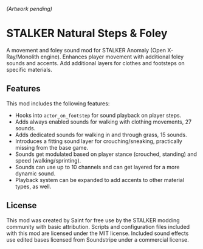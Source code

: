 *(Artwork pending)*

# STALKER Natural Steps & Foley

A movement and foley sound mod for STALKER Anomaly (Open X-Ray/Monolith engine). Enhances player movement with additional foley sounds and accents. Add additional layers for clothes and footsteps on specific materials.

## Features

This mod includes the following features:

- Hooks into `actor_on_footstep` for sound playback on player steps.
- Adds always enabled sounds for walking with clothing movements, 27 sounds.
- Adds dedicated sounds for walking in and through grass, 15 sounds.
- Introduces a fitting sound layer for crouching/sneaking, practically missing from the base game.
- Sounds get modulated based on player stance (crouched, standing) and speed (walking/sprinting).
- Sounds can use up to 10 channels and can get layered for a more dynamic sound.
- Playback system can be expanded to add accents to other material types, as well.


## License

This mod was created by Saint for free use by the STALKER modding community with basic attribution. Scripts and configuration files included with this mod are licensed under the MIT license. Included sound effects use edited bases licensed from Soundstripe under a commercial license.
